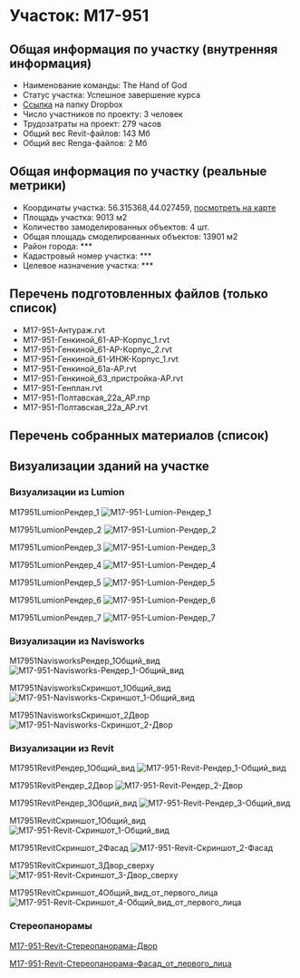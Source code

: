 # Участок: M17-951
## Общая информация по участку (внутренняя информация)
+ Наименование команды: The Hand of God
+ Статус участка: Успешное завершение курса
+ [Ссылка](https://www.dropbox.com/sh/wvvgv1nw1iqred9/AACN8pQgJpda9GyQiJn5Bxk9a/M17_951?dl=0) на папку Dropbox
+ Число участников по проекту: 3 человек
+ Трудозатраты на проект: 279 часов
+ Общий вес Revit-файлов: 143 Мб
+ Общий вес Renga-файлов: 2 Мб
## Общая информация по участку (реальные метрики)
+ Координаты участка: 56.315368,44.027459, [посмотреть на карте](yandex.ru/maps/47/nizhny-novgorod/?ll=56.315368%2C44.027459&z=19)
+ Площадь участка: 9013 м2
+ Количество замоделированных объектов: 4 шт.
+ Общая площадь смоделированных объектов: 13901 м2
+ Район города: *** 
+ Кадастровый номер участка: *** 
+ Целевое назначение участка: *** 
## Перечень подготовленных файлов (только список)
+ M17-951-Антураж.rvt
+ M17-951-Генкиной_61-АР-Корпус_1.rvt
+ M17-951-Генкиной_61-АР-Корпус_2.rvt
+ M17-951-Генкиной_61-ИНЖ-Корпус_1.rvt
+ M17-951-Генкиной_61а-АР.rvt
+ M17-951-Генкиной_63_пристройка-АР.rvt
+ M17-951-Генплан.rvt
+ M17-951-Полтавская_22а_АР.rnp
+ M17-951-Полтавская_22а_АР.rvt
## Перечень собранных материалов (список)
## Визуализации зданий на участке
### Визуализации из Lumion
M17951LumionРендер_1
![M17-951-Lumion-Рендер_1](/Images/M17_951/M17-951-Lumion-Рендер_1_Compressed.jpg)

M17951LumionРендер_2
![M17-951-Lumion-Рендер_2](/Images/M17_951/M17-951-Lumion-Рендер_2_Compressed.jpg)

M17951LumionРендер_3
![M17-951-Lumion-Рендер_3](/Images/M17_951/M17-951-Lumion-Рендер_3_Compressed.jpg)

M17951LumionРендер_4
![M17-951-Lumion-Рендер_4](/Images/M17_951/M17-951-Lumion-Рендер_4_Compressed.jpg)

M17951LumionРендер_5
![M17-951-Lumion-Рендер_5](/Images/M17_951/M17-951-Lumion-Рендер_5_Compressed.jpg)

M17951LumionРендер_6
![M17-951-Lumion-Рендер_6](/Images/M17_951/M17-951-Lumion-Рендер_6_Compressed.jpg)

M17951LumionРендер_7
![M17-951-Lumion-Рендер_7](/Images/M17_951/M17-951-Lumion-Рендер_7_Compressed.jpg)

### Визуализации из Navisworks
M17951NavisworksРендер_1Общий_вид
![M17-951-Navisworks-Рендер_1-Общий_вид](/Images/M17_951/M17-951-Navisworks-Рендер_1-Общий_вид_Compressed.jpg)

M17951NavisworksСкриншот_1Общий_вид
![M17-951-Navisworks-Скриншот_1-Общий_вид](/Images/M17_951/M17-951-Navisworks-Скриншот_1-Общий_вид_Compressed.jpg)

M17951NavisworksСкриншот_2Двор
![M17-951-Navisworks-Скриншот_2-Двор](/Images/M17_951/M17-951-Navisworks-Скриншот_2-Двор_Compressed.jpg)

### Визуализации из Revit
M17951RevitРендер_1Общий_вид
![M17-951-Revit-Рендер_1-Общий_вид](/Images/M17_951/M17-951-Revit-Рендер_1-Общий_вид_Compressed.jpg)

M17951RevitРендер_2Двор
![M17-951-Revit-Рендер_2-Двор](/Images/M17_951/M17-951-Revit-Рендер_2-Двор_Compressed.jpg)

M17951RevitРендер_3Общий_вид
![M17-951-Revit-Рендер_3-Общий_вид](/Images/M17_951/M17-951-Revit-Рендер_3-Общий_вид_Compressed.jpg)

M17951RevitСкриншот_1Общий_вид
![M17-951-Revit-Скриншот_1-Общий_вид](/Images/M17_951/M17-951-Revit-Скриншот_1-Общий_вид_Compressed.jpg)

M17951RevitСкриншот_2Фасад
![M17-951-Revit-Скриншот_2-Фасад](/Images/M17_951/M17-951-Revit-Скриншот_2-Фасад_Compressed.jpg)

M17951RevitСкриншот_3Двор_сверху
![M17-951-Revit-Скриншот_3-Двор_сверху](/Images/M17_951/M17-951-Revit-Скриншот_3-Двор_сверху_Compressed.jpg)

M17951RevitСкриншот_4Общий_вид_от_первого_лица
![M17-951-Revit-Скриншот_4-Общий_вид_от_первого_лица](/Images/M17_951/M17-951-Revit-Скриншот_4-Общий_вид_от_первого_лица_Compressed.jpg)

### Стереопанорамы
[M17-951-Revit-Стереопанорама-Двор](https://pano.autodesk.com/pano.html?url=jpgs/bc9af095-fdd3-47b9-b7e8-a457bca5ea89&version=2)

[M17-951-Revit-Стереопанорама-Фасад_от_первого_лица](https://pano.autodesk.com/pano.html?url=jpgs/faeeafe6-f245-47f5-98be-46247edf3d7c&version=2)

